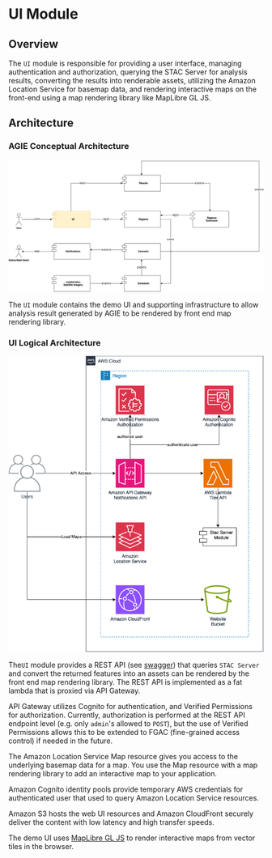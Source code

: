 # UI Module

## Overview

The `UI` module is responsible for providing a user interface, managing authentication and authorization, querying the STAC Server for analysis results, converting the results into renderable assets, utilizing the Amazon Location Service for basemap data, and rendering interactive maps on the front-end using a map rendering library like MapLibre GL JS.

## Architecture

### AGIE Conceptual Architecture

![conceptual](docs/images/AGIE%20HLA-ui-conceptual.png)

The `UI` module contains the demo UI and supporting infrastructure to allow analysis result generated by AGIE to be rendered by front end map rendering library.

### UI Logical Architecture

![logical](docs/images/AGIE%20HLA-ui.png)

The`UI` module provides a REST API (see [swagger](./docs/swagger.json)) that queries `STAC Server` and convert the returned features into an assets can be rendered by the front end map rendering library. The REST API is implemented as a fat lambda that is proxied via API Gateway.

API Gateway utilizes Cognito for authentication, and Verified Permissions for authorization. Currently, authorization is performed at the REST API endpoint level (e.g. only `admin`'s allowed to `POST`), but the use of Verified Permissions allows this to be extended to FGAC (fine-grained access control) if needed in the future.

The Amazon Location Service Map resource gives you access to the underlying basemap data for a map. You use the Map resource with a map rendering library to add an interactive map to your application.

Amazon Cognito identity pools provide temporary AWS credentials for authenticated user that used to query Amazon Location Service resources.

Amazon S3 hosts the web UI resources and Amazon CloudFront securely deliver the content with low latency and high transfer speeds.

The demo UI uses [MapLibre GL JS](https://maplibre.org/maplibre-gl-js/docs/) to render interactive maps from vector tiles in the browser.
